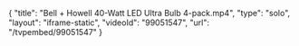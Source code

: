 {
    "title": "Bell + Howell 40-Watt LED Ultra Bulb 4-pack.mp4",
    "type": "solo",
    "layout": "iframe-static",
    "videoId": "99051547",
    "url": "\/tvpembed\/99051547"
}